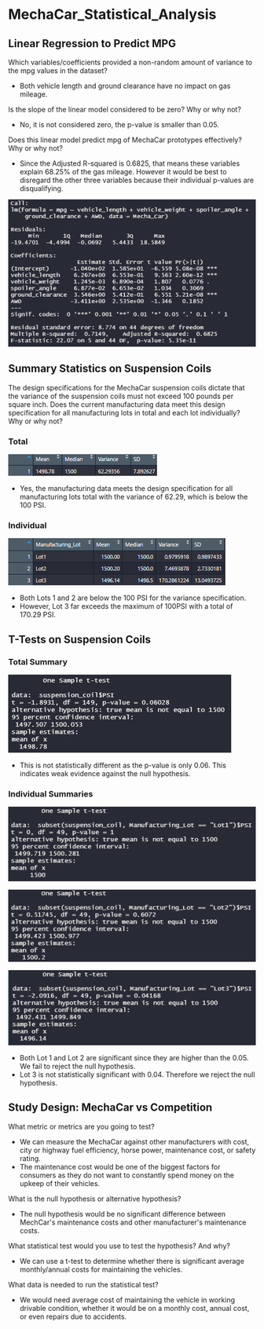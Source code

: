 # MechaCar_Statistical_Analysis

## Linear Regression to Predict MPG

Which variables/coefficients provided a non-random amount of variance to the mpg values in the dataset?
- Both vehicle length and ground clearance have no impact on gas mileage. 

Is the slope of the linear model considered to be zero? Why or why not?
- No, it is not considered zero, the p-value is smaller than 0.05.

Does this linear model predict mpg of MechaCar prototypes effectively? Why or why not?
- Since the Adjusted R-squared is 0.6825, that means these variables explain 68.25% of the gas mileage. However it would be best to disregard the other three variables because their individual p-values are disqualifying.

![Linear Model](images/lm_image.png)

## Summary Statistics on Suspension Coils

The design specifications for the MechaCar suspension coils dictate that the variance of the suspension coils must not exceed 100 pounds per square inch. Does the current manufacturing data meet this design specification for all manufacturing lots in total and each lot individually? Why or why not?

### Total
![Total](images/total_summary.png)

- Yes, the manufacturing data meets the design specification for all manufacturing lots total with the variance of 62.29, which is below the 100 PSI.

### Individual
![Individual](images/lot_summary.png)

- Both Lots 1 and 2 are below the 100 PSI for the variance specification.
- However, Lot 3 far exceeds the maximum of 100PSI with a total of 170.29 PSI.

## T-Tests on Suspension Coils

### Total Summary
![Total Summary](images/total_test.png)
- This is not statistically different as the p-value is only 0.06. This indicates weak evidence against the null hypothesis.

### Individual Summaries
![Lot 1 Summary](images/lot1_test.png)

![Lot 2 Summary](images/lot2_test.png)

![Lot 3 Summary](images/lott3_test.png)

- Both Lot 1 and Lot 2 are significant since they are higher than the 0.05. We fail to reject the null hypothesis.
- Lot 3 is not statistically significant with 0.04. Therefore we reject the null hypothesis.

## Study Design: MechaCar vs Competition

What metric or metrics are you going to test?
- We can measure the MechaCar against other manufacturers with cost, city or highway fuel efficiency, horse power, maintenance cost, or safety rating.
- The maintenance cost would be one of the biggest factors for consumers as they do not want to constantly spend money on the upkeep of their vehicles.

What is the null hypothesis or alternative hypothesis?
- The null hypothesis would be no significant difference between MechCar's maintenance costs and other manufacturer's maintenance costs.

What statistical test would you use to test the hypothesis? And why?
- We can use a t-test to determine whether there is significant average monthly/annual costs for maintaining the vehicles.

What data is needed to run the statistical test?
- We would need average cost of maintaining the vehicle in working drivable condition, whether it would be on a monthly cost, annual cost, or even repairs due to accidents.

